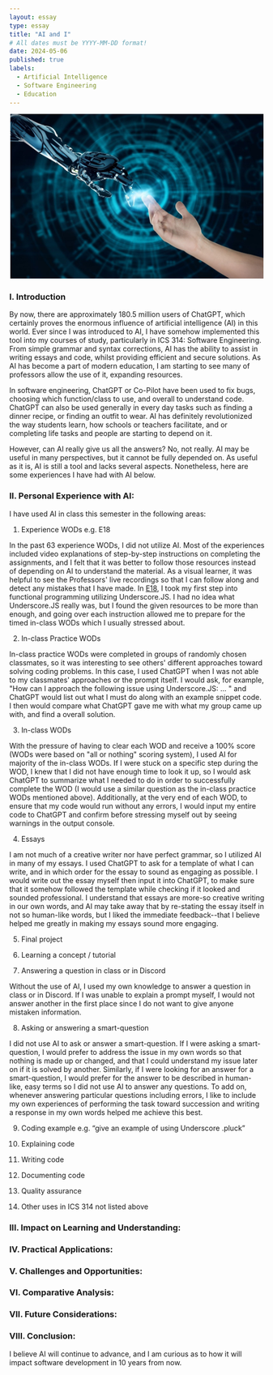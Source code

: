 ```yaml
---
layout: essay
type: essay
title: "AI and I"
# All dates must be YYYY-MM-DD format!
date: 2024-05-06
published: true
labels:
  - Artificial Intelligence
  - Software Engineering
  - Education
---
```


<div style="text-align: center;">
    <img src="../img/ai/ai-hands.jpeg" width="500px">
</div>

### I. Introduction

By now, there are approximately 180.5 million users of ChatGPT, which certainly proves the enormous influence of artificial intelligence (AI) in this world. Ever since I was introduced to AI, I have somehow implemented this tool into my courses of study, particularly in ICS 314: Software Engineering. From simple grammar and syntax corrections, AI has the ability to assist in writing essays and code, whilst providing efficient and secure solutions. As AI has become a part of modern education, I am starting to see many of professors allow the use of it, expanding resources.

In software engineering, ChatGPT or Co-Pilot have been used to fix bugs, choosing which function/class to use, and overall to understand code. ChatGPT can also be used generally in every day tasks such as finding a dinner recipe, or finding an outfit to wear. AI has definitely revolutionized the way students learn, how schools or teachers facilitate, and or completing life tasks and people are starting to depend on it.

However, can AI really give us all the answers? No, not really. AI may be useful in many perspectives, but it cannot be fully depended on. As useful as it is, AI is still a tool and lacks several aspects. Nonetheless, here are some experiences I have had with AI below.

### II. Personal Experience with AI:
I have used AI in class this semester in the following areas:

1. Experience WODs e.g. E18

In the past 63 experience WODs, I did not utilize AI. Most of the experiences included video explanations of step-by-step instructions on completing the assignments, and I felt that it was better to follow those resources instead of depending on AI to understand the material. As a visual learner, it was helpful to see the Professors' live recordings so that I can follow along and detect any mistakes that I have made. In [E18](https://courses.ics.hawaii.edu/ics314s24/morea/javascript-3/experience-underscore.html), I took my first step into functional programming utilizing Underscore.JS. I had no idea what Underscore.JS really was, but I found the given resources to be more than enough, and going over each instruction allowed me to prepare for the timed in-class WODs which I usually stressed about.

2. In-class Practice WODs

In-class practice WODs were completed in groups of randomly chosen classmates, so it was interesting to see others' different approaches toward solving coding problems. In this case, I used ChatGPT when I was not able to my classmates' approaches or the prompt itself. I would ask, for example, "How can I approach the following issue using Underscore.JS: ... " and ChatGPT would list out what I must do along with an example snippet code. I then would compare what ChatGPT gave me with what my group came up with, and find a overall solution.

3.  In-class WODs

With the pressure of having to clear each WOD and receive a 100% score (WODs were based on "all or nothing" scoring system), I used AI for majority of the in-class WODs. If I were stuck on a specific step during the WOD, I knew that I did not have enough time to look it up, so I would ask ChatGPT to summarize what I needed to do in order to successfully complete the WOD (I would use a similar question as the in-class practice WODs mentioned above). Additionally, at the very end of each WOD, to ensure that my code would run without any errors, I would input my entire code to ChatGPT and confirm before stressing myself out by seeing warnings in the output console. 

4. Essays

I am not much of a creative writer nor have perfect grammar, so I utilized AI in many of my essays. I used ChatGPT to ask for a template of what I can write, and in which order for the essay to sound as engaging as possible. I would write out the essay myself then input it into ChatGPT, to make sure that it somehow followed the template while checking if it looked and sounded professional. I understand that essays are more-so creative writing in our own words, and AI may take away that by re-stating the essay itself in not so human-like words, but I liked the immediate feedback--that I believe helped me greatly in making my essays sound more engaging.

5. Final project



6. Learning a concept / tutorial

7. Answering a question in class or in Discord

Without the use of AI, I used my own knowledge to answer a question in class or in Discord. If I was unable to explain a prompt myself, I would not answer another in the first place since I do not want to give anyone mistaken information. 

8. Asking or answering a smart-question

I did not use AI to ask or answer a smart-question. If I were asking a smart-question, I would prefer to address the issue in my own words so that nothing is made up or changed, and that I could understand my issue later on if it is solved by another. Similarly, if I were looking for an answer for a smart-question, I would prefer for the answer to be described in human-like, easy terms so I did not use AI to answer any questions. To add on, whenever answering particular questions including errors, I like to include my own experiences of performing the task toward succession and writing a response in my own words helped me achieve this best.

9. Coding example e.g. “give an example of using Underscore .pluck”

  10. Explaining code

  11. Writing code

  12. Documenting code

  13. Quality assurance 

  14. Other uses in ICS 314 not listed above


### III. Impact on Learning and Understanding:


### IV. Practical Applications:


### V. Challenges and Opportunities:


### VI. Comparative Analysis:


### VII. Future Considerations:


### VIII. Conclusion:

I believe AI will continue to advance, and I am curious as to how it will impact software development in 10 years from now.
